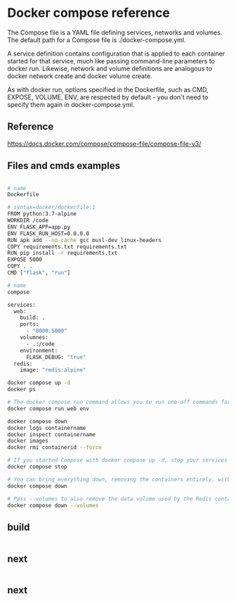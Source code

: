 # Docker compose reference

The Compose file is a YAML file defining services, networks and volumes. The default path for a Compose file is ./docker-compose.yml.

A service definition contains configuration that is applied to each container started for that service, much like passing command-line parameters to docker run. Likewise, network and volume definitions are analogous to docker network create and docker volume create.

As with docker run, options specified in the Dockerfile, such as CMD, EXPOSE, VOLUME, ENV, are respected by default - you don't need to specify them again in docker-compose.yml.



## Reference

https://docs.docker.com/compose/compose-file/compose-file-v3/

## Files and cmds examples

```bash

# name
Dockerfile

# syntax=docker/dockerfile:1
FROM python:3.7-alpine
WORKDIR /code
ENV FLASK_APP=app.py
ENV FLASK_RUN_HOST=0.0.0.0
RUN apk add --no-cache gcc musl-dev linux-headers
COPY requirements.txt requirements.txt
RUN pip install -r requirements.txt
EXPOSE 5000
COPY . .
CMD ["flask", "run"]

# name
compose

services:
  web:
    build: .
    ports:
      - "8000:5000"
    volumnes:
      - .:/code
    environment:
      FLASK_DEBUG: "true"
  redis:
    image: "redis:alpine"

docker compose up -d
docker ps

# The docker compose run command allows you to run one-off commands for your services. For example, to see what environment variables are available to the web service:
docker compose run web env

docker compose down
docker logs containername
docker inspect containername
docker images
docker rmi containerid --force

# If you started Compose with docker compose up -d, stop your services once you've finished with them:
docker compose stop

# You can bring everything down, removing the containers entirely, with the down command.
docker compose down

# Pass --volumes to also remove the data volume used by the Redis container:
docker compose down --volumes

```
## build

```yml

```

## next

```yml

```

## next

```yml

```

